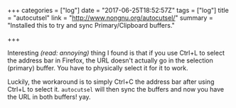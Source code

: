 +++
categories = ["log"]
date = "2017-06-25T18:52:57Z"
tags = ["log"]
title = "autocutsel"
link = "http://www.nongnu.org/autocutsel/"
summary = "Installed this to try and sync Primary/Clipboard buffers."

+++

Interesting *(read: annoying)* thing I found
is that if you use Ctrl+L to select the address bar in Firefox,
the URL doesn't actually go in the selection (primary) buffer.
You have to physically select it for it to work.

Luckily,
the workaround is to simply Ctrl+C the address bar
after using Ctrl+L to select it.
`autocutsel` will then sync the buffers
and now you have the URL in both buffers!
yay.
